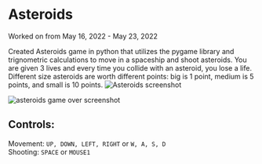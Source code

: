 # Asteroids
Worked on from May 16, 2022 - May 23, 2022

Created Asteroids game in python that utilizes the pygame library and trignometric calculations to move in a spaceship and shoot asteroids. You are given 3 lives and every time you collide with an asteroid, you lose a life. Different size asteroids are worth different points: big is 1 point, medium is 5 points, and small is 10 points.
![Asteroids screenshot](https://user-images.githubusercontent.com/70961105/171306430-76ff5ffc-34e5-49c7-9a6c-520d0ec6a274.png)

![asteroids game over screenshot](https://user-images.githubusercontent.com/70961105/171306446-e3187969-d397-40ef-9c9e-d646596278a3.png)

## Controls:
Movement: ```UP, DOWN, LEFT, RIGHT``` or ```W, A, S, D```\
Shooting: ```SPACE``` or ```MOUSE1```
